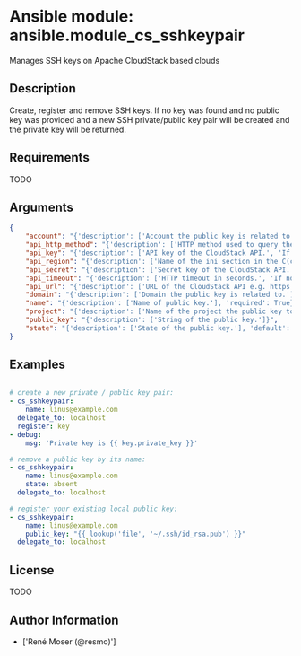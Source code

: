 # Ansible module: ansible.module_cs_sshkeypair


Manages SSH keys on Apache CloudStack based clouds

## Description

Create, register and remove SSH keys.
If no key was found and no public key was provided and a new SSH private/public key pair will be created and the private key will be returned.

## Requirements

TODO

## Arguments

``` json
{
    "account": "{'description': ['Account the public key is related to.']}",
    "api_http_method": "{'description': ['HTTP method used to query the API endpoint.', 'If not given, the C(CLOUDSTACK_METHOD) env variable is considered.', 'As the last option, the value is taken from the ini config file, also see the notes.', 'Fallback value is C(get) if not specified.'], 'choices': ['get', 'post']}",
    "api_key": "{'description': ['API key of the CloudStack API.', 'If not given, the C(CLOUDSTACK_KEY) env variable is considered.', 'As the last option, the value is taken from the ini config file, also see the notes.']}",
    "api_region": "{'description': ['Name of the ini section in the C(cloustack.ini) file.', 'If not given, the C(CLOUDSTACK_REGION) env variable is considered.'], 'default': 'cloudstack'}",
    "api_secret": "{'description': ['Secret key of the CloudStack API.', 'If not set, the C(CLOUDSTACK_SECRET) env variable is considered.', 'As the last option, the value is taken from the ini config file, also see the notes.']}",
    "api_timeout": "{'description': ['HTTP timeout in seconds.', 'If not given, the C(CLOUDSTACK_TIMEOUT) env variable is considered.', 'As the last option, the value is taken from the ini config file, also see the notes.', 'Fallback value is 10 seconds if not specified.']}",
    "api_url": "{'description': ['URL of the CloudStack API e.g. https://cloud.example.com/client/api.', 'If not given, the C(CLOUDSTACK_ENDPOINT) env variable is considered.', 'As the last option, the value is taken from the ini config file, also see the notes.']}",
    "domain": "{'description': ['Domain the public key is related to.']}",
    "name": "{'description': ['Name of public key.'], 'required': True}",
    "project": "{'description': ['Name of the project the public key to be registered in.']}",
    "public_key": "{'description': ['String of the public key.']}",
    "state": "{'description': ['State of the public key.'], 'default': 'present', 'choices': ['present', 'absent']}",
}
```

## Examples


``` yaml

# create a new private / public key pair:
- cs_sshkeypair:
    name: linus@example.com
  delegate_to: localhost
  register: key
- debug:
    msg: 'Private key is {{ key.private_key }}'

# remove a public key by its name:
- cs_sshkeypair:
    name: linus@example.com
    state: absent
  delegate_to: localhost

# register your existing local public key:
- cs_sshkeypair:
    name: linus@example.com
    public_key: "{{ lookup('file', '~/.ssh/id_rsa.pub') }}"
  delegate_to: localhost

```

## License

TODO

## Author Information
  - ['René Moser (@resmo)']

